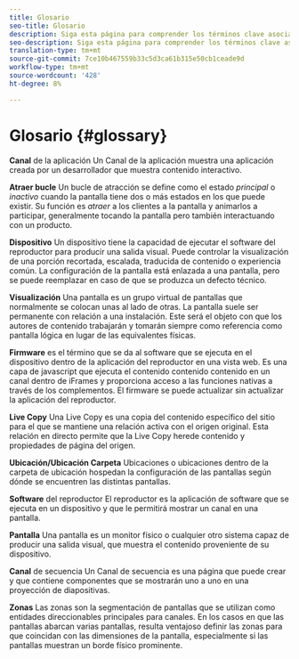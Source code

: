 ```yaml
---
title: Glosario
seo-title: Glosario
description: Siga esta página para comprender los términos clave asociados con AEM Screens.
seo-description: Siga esta página para comprender los términos clave asociados con AEM Screens.
translation-type: tm+mt
source-git-commit: 7ce10b467559b33c5d3ca61b315e50cb1ceade9d
workflow-type: tm+mt
source-wordcount: '428'
ht-degree: 8%

---
```



# Glosario {#glossary}

**Canal** de la aplicación Un Canal de la aplicación muestra una aplicación creada por un desarrollador que muestra contenido interactivo.

**Atraer bucle** Un bucle de atracción se define como el estado *principal* o *inactivo* cuando la pantalla tiene dos o más estados en los que puede existir. Su función es *atraer* a los clientes a la pantalla y animarlos a participar, generalmente tocando la pantalla pero también interactuando con un producto.

**Dispositivo** Un dispositivo tiene la capacidad de ejecutar el software del reproductor para producir una salida visual. Puede controlar la visualización de una porción recortada, escalada, traducida de contenido o experiencia común. La configuración de la pantalla está enlazada a una pantalla, pero se puede reemplazar en caso de que se produzca un defecto técnico.

**Visualización** Una pantalla es un grupo virtual de pantallas que normalmente se colocan unas al lado de otras. La pantalla suele ser permanente con relación a una instalación. Este será el objeto con que los autores de contenido trabajarán y tomarán siempre como referencia como pantalla lógica en lugar de las equivalentes físicas.

**Firmware** es el término que se da al software que se ejecuta en el dispositivo dentro de la aplicación del reproductor en una vista web. Es una capa de javascript que ejecuta el contenido contenido contenido en un canal dentro de iFrames y proporciona acceso a las funciones nativas a través de los complementos. El firmware se puede actualizar sin actualizar la aplicación del reproductor.

**Live Copy** Una Live Copy es una copia del contenido específico del sitio para el que se mantiene una relación activa con el origen original. Esta relación en directo permite que la Live Copy herede contenido y propiedades de página del origen.

**Ubicación/Ubicación Carpeta** Ubicaciones o ubicaciones dentro de la carpeta de ubicación hospedan la configuración de las pantallas según dónde se encuentren las distintas pantallas.

**Software** del reproductor El reproductor es la aplicación de software que se ejecuta en un dispositivo y que le permitirá mostrar un canal en una pantalla.

**Pantalla** Una pantalla es un monitor físico o cualquier otro sistema capaz de producir una salida visual, que muestra el contenido proveniente de su dispositivo.

**Canal** de secuencia Un Canal de secuencia es una página que puede crear y que contiene componentes que se mostrarán uno a uno en una proyección de diapositivas.

**Zonas** Las zonas son la segmentación de pantallas que se utilizan como entidades direccionables principales para canales. En los casos en que las pantallas abarcan varias pantallas, resulta ventajoso definir las zonas para que coincidan con las dimensiones de la pantalla, especialmente si las pantallas muestran un borde físico prominente.
